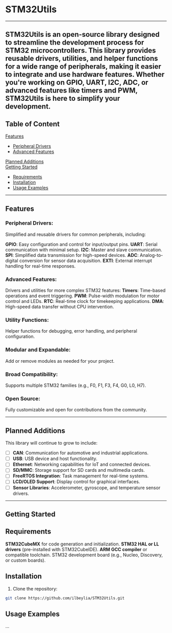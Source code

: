 # STM32Utils
---
**STM32Utils** is an open-source library designed to streamline the development process for STM32 microcontrollers. This library provides reusable drivers, utilities, and helper functions for a wide range of peripherals, making it easier to integrate and use hardware features. Whether you're working on GPIO, UART, I2C, ADC, or advanced features like timers and PWM, STM32Utils is here to simplify your development.
---
**Table of Content**
---
[Features](#features)  
- [Peripheral Drivers](#peripheral-drivers)  
- [Advanced Features](#advanced-features)  

[Planned Additions](#planned-additions)  
[Getting Started](#getting-started)  
- [Requirements](#requirements)  
- [Installation](#installation)
- [Usage Examples](#usage-examples)
---
## Features
### Peripheral Drivers:
Simplified and reusable drivers for common peripherals, including:

**GPIO**: Easy configuration and control for input/output pins.
**UART**: Serial communication with minimal setup.
**I2C**: Master and slave communication.
**SPI**: Simplified data transmission for high-speed devices.
**ADC**: Analog-to-digital conversion for sensor data acquisition.
**EXTI**: External interrupt handling for real-time responses.

### Advanced Features:
Drivers and utilities for more complex STM32 features:
**Timers**: Time-based operations and event triggering.
**PWM**: Pulse-width modulation for motor control and LEDs.
**RTC**: Real-time clock for timekeeping applications.
**DMA**: High-speed data transfer without CPU intervention.

### Utility Functions:
Helper functions for debugging, error handling, and peripheral configuration.

### Modular and Expandable:
Add or remove modules as needed for your project.

### Broad Compatibility:
Supports multiple STM32 families (e.g., F0, F1, F3, F4, G0, L0, H7).

### Open Source:
Fully customizable and open for contributions from the community.

---

## Planned Additions
This library will continue to grow to include:

- [ ]  **CAN**: Communication for automotive and industrial applications.
- [ ]  **USB**: USB device and host functionality.
- [ ]  **Ethernet**: Networking capabilities for IoT and connected devices.
- [ ]  **SD/MMC**: Storage support for SD cards and multimedia cards.
- [ ]  **FreeRTOS Integration**: Task management for real-time systems.
- [ ]  **LCD/OLED Support**: Display control for graphical interfaces.
- [ ]  **Sensor Libraries**: Accelerometer, gyroscope, and temperature sensor drivers.

---

## Getting Started
## Requirements
**STM32CubeMX** for code generation and initialization.
**STM32 HAL or LL drivers** (pre-installed with STM32CubeIDE).
**ARM GCC compiler** or compatible toolchain.
STM32 development board (e.g., Nucleo, Discovery, or custom boards).

## Installation
1. Clone the repository:
```bash
git clone https://github.com/ilbeylia/STM32Utils.git
```

## Usage Examples
 ...